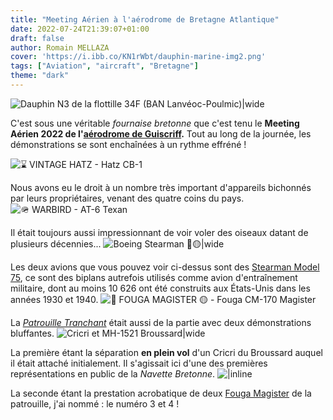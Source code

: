 ```yaml
---
title: "Meeting Aérien à l'aérodrome de Bretagne Atlantique"
date: 2022-07-24T21:39:07+01:00
draft: false
author: Romain MELLAZA
cover: 'https://i.ibb.co/KN1rWbt/dauphin-marine-img2.png'
tags: ["Aviation", "aircraft", "Bretagne"]
theme: "dark"
---
```


![Dauphin N3 de la flottille 34F (BAN Lanvéoc-Poulmic)|wide](https://i.ibb.co/KN1rWbt/dauphin-marine-img2.png)

C'est sous une véritable *fournaise bretonne* que c'est tenu le **Meeting Aérien 2022 de l'[aérodrome de Guiscriff](https://fr.wikipedia.org/wiki/A%C3%A9rodrome_de_Guiscriff_-_Sca%C3%ABr).** 
Tout au long de la journée, les démonstrations se sont enchaînées à un rythme effréné !

![⌛ VINTAGE HATZ - Hatz CB-1](https://i.ibb.co/98gKZr0/dooble-hatz.png)

Nous avons eu le droit à un nombre très important d'appareils bichonnés par leurs propriétaires, venant des quatre coins du pays.
![🪖 WARBIRD - AT-6 Texan](https://i.ibb.co/G06WFgW/at-6-texan.png)

Il était toujours aussi impressionnant de voir voler des oiseaux datant de plusieurs décennies...
![Boeing Stearman 🔵🟡|wide](https://i.ibb.co/qCw3DB5/stearman-img2.png)

Les deux avions que vous pouvez voir ci-dessus sont des [Stearman Model 75](https://fr.wikipedia.org/wiki/Boeing-Stearman_Model_75), ce sont des biplans autrefois utilisés comme avion d'entraînement militaire, dont au moins 10 626 ont été construits aux États-Unis dans les années 1930 et 1940.
![🔴 FOUGA MAGISTER 🟡 - Fouga CM-170 Magister](https://i.ibb.co/3WpYVHQ/fouga-img1.png)

La [*Patrouille Tranchant*](http://www.patrouille-tranchant.com/) était aussi de la partie avec deux démonstrations bluffantes.
![Cricri et MH-1521 Broussard|wide](https://i.ibb.co/CBV8chC/F-GDPX-Cricri-liftoff.png)

La première étant la séparation **en plein vol** d'un Cricri du Broussard auquel il était attaché initialement. Il s'agissait ici d'une des premières représentations en public de la *Navette Bretonne*.
![|inline](https://i.ibb.co/Hrq5h4g/dooble-fouga.png)

La seconde étant la prestation acrobatique de deux [Fouga Magister](https://fr.wikipedia.org/wiki/Fouga_CM-170_Magister) de la patrouille, j'ai nommé : le numéro 3 et 4 !